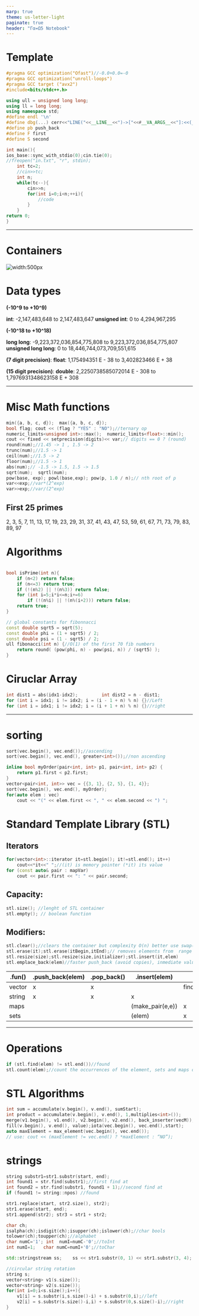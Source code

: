 ```yaml
---
marp: true
theme: us-letter-light
paginate: true
header: "Γα=Ω5 Notebook"
---
```


# Template

```cpp
#pragma GCC optimization("Ofast")//-0.0+0.0=-0  
#pragma GCC optimization("unroll-loops")
#pragma GCC target ("avx2")
#include<bits/stdc++.h>

using ull = unsigned long long;
using ll = long long;
using namespace std;
#define endl '\n'
#define dbg(...) cerr<<"LINE("<<__LINE__<<")->["<<#__VA_ARGS__<<"]:<<(__VA_ARGS__);   
#define pb push_back 
#define F first
#define S second

int main(){
ios_base::sync_with_stdio(0);cin.tie(0);
//freopen("in.txt", "r", stdin);
    int tc=2;
    //cin>>tc;
    int n;
    while(tc--){
        cin>>n;
        for(int i=0;i<n;++i){
            //code
        }
    }
return 0;
}
```

---

# Containers
![width:500px](./src/containers.png)
# Data types

**(-10^9 to +10^9)**

**int**: -2,147,483,648 to 2,147,483,647 
**unsigned int**: 0 to 4,294,967,295

**(-10^18 to +10^18)**

**long long**: -9,223,372,036,854,775,808 to 9,223,372,036,854,775,807
**unsigned long long**: 0 to 18,446,744,073,709,551,615

**(7 digit precision)**:
**float**:  1,175494351 E - 38  to 3,402823466 E + 38

**(15 digit precision)**:
**double**: 2,2250738585072014 E - 308  to  1,7976931348623158 E + 308

---

# Misc Math functions

```cpp
min({a, b, c, d});  max({a, b, c, d});
bool flag; cout << (flag ? "YES" : "NO");//ternary op
numeric_limits<unsigned int>::max();  numeric_limits<float>::min();
cout << fixed << setprecision(digits)<< var;// digits == 0 ? (round)
round(num);//1.45 -> 1 , 1.5 -> 2
trunc(num);//1.5 -> 1 
ceil(num);//1.5 -> 2 
floor(num);//1.5 -> 1
abs(num);// -1.5 -> 1.5, 1.5 -> 1.5
sqrt(num);  sqrtl(num); 
pow(base, exp); powl(base,exp); pow(p, 1.0 / n);// nth root of p
var<<exp;//var*(2^exp)
var>>exp;//var/(2^exp)
```
## First 25 primes  
2, 3, 5, 7, 11, 13, 17, 19, 23, 29, 31, 37, 41, 43, 47, 53, 59, 61, 67, 71, 73, 79, 83, 89, 97

# Algorithms

```cpp

bool isPrime(int n){
    if (n<2) return false;
    if (n<=3) return true;
    if (!(n%2) || !(n%3)) return false;
    for (int i=5;i*i<=n;i+=6)
        if (!(n%i) || !(n%(i+2))) return false;
    return true;
}

// global constants for fibonnacci
const double sqrt5 = sqrt(5);
const double phi = (1 + sqrt5) / 2;
const double psi = (1 - sqrt5) / 2;
ull fibonacci(int n) {//O(1) of the first 70 fib numbers
    return round( (pow(phi, n) - pow(psi, n)) / (sqrt5) );
}
```
# Ciruclar Array

```cpp
int dist1 = abs(idx1-idx2);         int dist2 = n - dist1;
for (int i = idx1; i != idx2; i = (i - 1 + n) % n) {}//Left
for (int i = idx1; i != idx2; i = (i + 1 + n) % n) {}//right

```
---

# sorting
```cpp
sort(vec.begin(), vec.end());//ascending
sort(vec.begin(), vec.end(), greater<int>());//non ascending

inline bool myOrder(pair<int, int> p1, pair<int, int> p2) {
    return p1.first < p2.first;
}
vector<pair<int, int>> vec = {{3, 1}, {2, 5}, {1, 4}};
sort(vec.begin(), vec.end(), myOrder);
for(auto elem : vec)
    cout << "(" << elem.first << ", " << elem.second << ") ";
```
# Standard Template Library (STL)
## Iterators 
```cpp
for(vector<int>::iterator it=stl.begin(); it!=stl.end(); it++)
    cout<<*it<<" ";//(it) is memory pointer (*it) its value     
for (const auto& pair : mapVar)
    cout << pair.first << ": " << pair.second;
```
## Capacity:
```cpp
stl.size(); //lenght of STL container
stl.empty(); // boolean function
```
## Modifiers:
```cpp
stl.clear();//clears the container but complexity O(n) better use swap(v,vv[i])
stl.erase(it);stl.erase(itBegin,itEnd);// removes elements from  range
stl.resize(size);stl.resize(size,initializer);stl.insert(it,elem)
stl.emplace_back(elem)//faster push_back (avoid copies), inmediate values
```
| .fun()    | .push_back(elem)         | .pop_back()       | .insert(elem)     | .find(elem)                |
|-----------|-------------------|-------------------|-------------------|----------------------------|
| vector    | x                 | x                 |                   | find(v.beg(),v.end(),elem) |
| string    | x                 | x                 | x                 |                            |
| maps      |                   |                   | (make_pair(e,e))  | x                          |
| sets      |                   |                   | (elem)            | x                          |

---

# Operations
```cpp
if (stl.find(elem) != stl.end())//found 
stl.count(elem);//count the occurrences of the element, sets and maps only
```
# STL Algorithms 
```cpp
int sum = accumulate(v.begin(), v.end(), sumStart);
int product = accumulate(v.begin(), v.end(), 1,multiplies<int>());
merge(v1.begin(), v1.end(), v2.begin(), v2.end(), back_inserter(vecM));
fill(v.begin(), v.end(), value);iota(vec.begin(), vec.end(),start);
auto maxElement = max_element(vec.begin(), vec.end());
// use: cout << (maxElement != vec.end() ? *maxElement : “NO”);
```

# strings

```cpp
string substr1=str1.substr(start, end);
int found1 = str.find(substr1);//first find at
int found2 = str.find(substr1, found1 + 1);//second find at
if (found1 != string::npos) //found

str1.replace(start, str2.size(), str2);    
str1.erase(start, end);
str1.append(str2); str3 = str1 + str2;

char ch; 
isalpha(ch);isdigit(ch);isupper(ch);islower(ch);//char bools
tolower(ch);toupper(ch);//alphabet
char numC='1'; int  numI=numC-'0';//toInt 
int numI=1;   char numC=numI+'0';//toChar

std::stringstream ss;    ss << str1.substr(0, 1) << str1.substr(3, 4);

//circular string rotation 
string s;
vector<string> v1(s.size());
vector<string> v2(s.size());
for(int i=0;i<s.size();i++){
    v1[i] = s.substr(i,s.size()-i) + s.substr(0,i);//left
    v2[i] = s.substr(s.size()-i,i) + s.substr(0,s.size()-i);//right
}
```
